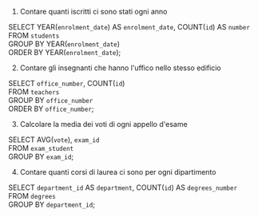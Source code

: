 1. Contare quanti iscritti ci sono stati ogni anno

 SELECT YEAR(`enrolment_date`) AS `enrolment_date`, COUNT(`id`) AS `number`  
FROM `students`  
GROUP BY YEAR(`enrolment_date`)  
ORDER BY YEAR(`enrolment_date`);  

2. Contare gli insegnanti che hanno l'uffico nello stesso edificio

  SELECT `office_number`, COUNT(`id`)  
FROM `teachers`  
GROUP BY `office_number`  
ORDER BY `office_number`;  

3. Calcolare la media dei voti di ogni appello d'esame

 SELECT AVG(`vote`), `exam_id`  
FROM `exam_student`  
GROUP BY `exam_id`;  

4. Contare quanti corsi di laurea ci sono per ogni dipartimento

 SELECT `department_id` AS `department`, COUNT(`id`) AS `degrees_number`  
FROM `degrees`  
GROUP BY `department_id`;  